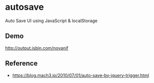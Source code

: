 # autosave
Auto Save UI using JavaScript &amp; localStorage

## Demo
http://output.jsbin.com/novanif

## Reference
- https://blog.mach3.jp/2010/07/01/auto-save-by-jquery-trigger.html

